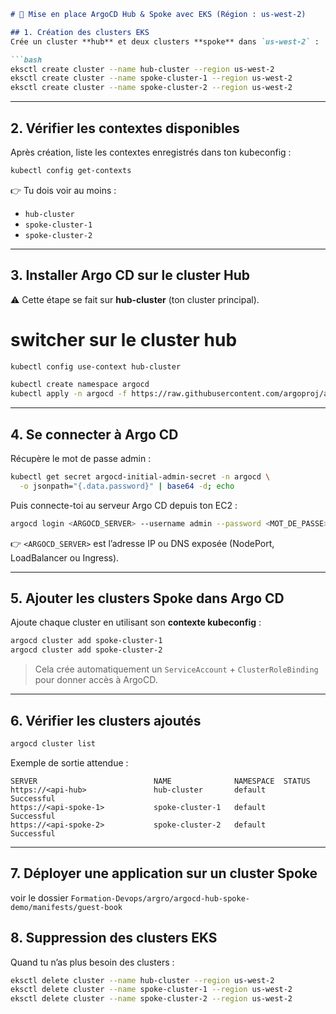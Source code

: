 
````markdown
# 🚀 Mise en place ArgoCD Hub & Spoke avec EKS (Région : us-west-2)

## 1. Création des clusters EKS
Crée un cluster **hub** et deux clusters **spoke** dans `us-west-2` :

```bash
eksctl create cluster --name hub-cluster --region us-west-2
eksctl create cluster --name spoke-cluster-1 --region us-west-2
eksctl create cluster --name spoke-cluster-2 --region us-west-2
````

---

## 2. Vérifier les contextes disponibles

Après création, liste les contextes enregistrés dans ton kubeconfig :

```bash
kubectl config get-contexts
```

👉 Tu dois voir au moins :

* `hub-cluster`
* `spoke-cluster-1`
* `spoke-cluster-2`

---

## 3. Installer Argo CD sur le cluster Hub

⚠️ Cette étape se fait sur **hub-cluster** (ton cluster principal).

# switcher sur le cluster hub

````bash
kubectl config use-context hub-cluster 
````


```bash
kubectl create namespace argocd
kubectl apply -n argocd -f https://raw.githubusercontent.com/argoproj/argo-cd/stable/manifests/install.yaml
```

---

## 4. Se connecter à Argo CD

Récupère le mot de passe admin :

```bash
kubectl get secret argocd-initial-admin-secret -n argocd \
  -o jsonpath="{.data.password}" | base64 -d; echo
```

Puis connecte-toi au serveur Argo CD depuis ton EC2 :

```bash
argocd login <ARGOCD_SERVER> --username admin --password <MOT_DE_PASSE>
```

👉 `<ARGOCD_SERVER>` est l’adresse IP ou DNS exposée (NodePort, LoadBalancer ou Ingress).

---

## 5. Ajouter les clusters Spoke dans Argo CD

Ajoute chaque cluster en utilisant son **contexte kubeconfig** :

```bash
argocd cluster add spoke-cluster-1
argocd cluster add spoke-cluster-2
```

> Cela crée automatiquement un `ServiceAccount` + `ClusterRoleBinding` pour donner accès à ArgoCD.

---

## 6. Vérifier les clusters ajoutés

```bash
argocd cluster list
```

Exemple de sortie attendue :

```
SERVER                          NAME              NAMESPACE  STATUS
https://<api-hub>               hub-cluster       default    Successful
https://<api-spoke-1>           spoke-cluster-1   default    Successful
https://<api-spoke-2>           spoke-cluster-2   default    Successful
```

---

## 7. Déployer une application sur un cluster Spoke
 voir le dossier `Formation-Devops/argro/argocd-hub-spoke-demo/manifests/guest-book`
## 8. Suppression des clusters EKS

Quand tu n’as plus besoin des clusters :

```bash
eksctl delete cluster --name hub-cluster --region us-west-2
eksctl delete cluster --name spoke-cluster-1 --region us-west-2
eksctl delete cluster --name spoke-cluster-2 --region us-west-2
```




